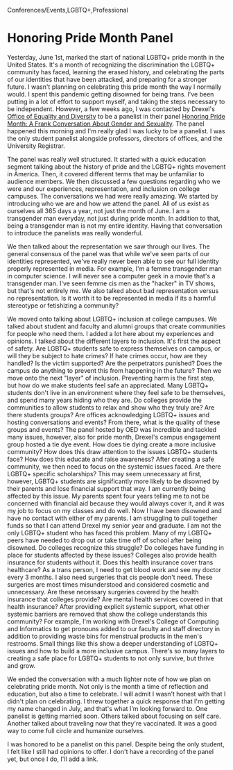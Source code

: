 Conferences/Events,LGBTQ+,Professional

# Honoring Pride Month Panel

Yesterday, June 1st, marked the start of national LGBTQ+ pride month in the
United States. It's a month of recognizing the discrimination the LGBTQ+
community has faced, learning the erased history, and celebrating the parts of
our identities that have been attacked, and preparing for a stronger future. I
wasn't planning on celebrating this pride month the way I normally would. I
spent this pandemic getting disowned for being trans. I've been putting in a lot
of effort to support myself, and taking the steps necessary to be independent.
However, a few weeks ago, I was contacted by Drexel's
[Office of Equality and Diversity](https://drexel.edu/oed/) to be a panelist
in their panel
[Honoring Pride Month: A Frank Conversation About Gender and Sexuality](https://drexel.edu/oed/diversity/campus-groups-events/calendar/details/?eid=33524&iid=88803).
The panel happened this morning and I'm really glad I was lucky to be a panelist.
I was the only student panelist alongside professors, directors of offices, and
the University Registrar.

The panel was really well structured. It started with a quick education segment
talking about the history of pride and the LGBTQ+ rights movement in America.
Then, it covered different terms that may be unfamiliar to audience members. We
then discussed a few questions regarding who we were and our experiences,
representation, and inclusion on college campuses. The conversations we had were
really amazing. We started by introducing who we are and how we attend the
panel. All of us exist as ourselves all 365 days a year, not just the month of
June. I am a transgender man everyday, not just during pride month. In addition
to that, being a transgender man is not my entire identity. Having that
conversation to introduce the panelists was really wonderful.

We then talked
about the representation we saw through our lives. The general consensus of the
panel was that while we've seen parts of our identities represented, we've
really never been able to see our full identity properly represented in media.
For example, I'm a femme transgender man in computer science. I will never see
a computer geek in a movie that's a transgender man. I've seen femme cis men
as the "hacker" in TV shows, but that's not entirely me. We also talked about
bad representation versus no representation. Is it worth it to be represented
in media if its a harmful stereotype or fetishizing a community?

We moved onto talking about LGBTQ+ inclusion at college campuses. We talked
about student and faculty and alumni groups that create communities for people
who need them. I added a lot here about my experiences and opinions. I talked
about the different layers to inclusion. It's first the aspect of safety. Are
LGBTQ+ students safe to express themselves on campus, or will they be subject
to hate crimes? If hate crimes occur, how are they handled? Is the victim
supported? Are the perpetrators punished? Does the campus do anything to prevent
this from happening in the future? Then we move onto the next "layer" of
inclusion. Preventing harm is the first step, but how do we make students feel
safe an appreciated. Many LGBTQ+ students don't live in an environment where
they feel safe to be themselves, and spend many years hiding who they are. Do
colleges provide the communities to allow students to relax and show who they
truly are? Are there students groups? Are offices acknowledging LGBTQ+ issues
and hosting conversations and events? From there, what is the quality of these
groups and events? The panel hosted by OED was incredible and tackled many
issues, however, also for pride month, Drexel's campus engagement group hosted
a tie dye event. How does tie dying create a more inclusive community? How does
this draw attention to the issues LGBTQ+ students face? How does this educate
and raise awareness? After creating a safe community, we then need to focus on
the systemic issues faced. Are there LGBTQ+ specific scholarships? This may
seem unnecessary at first, however, LGBTQ+ students are significantly more
likely to be disowned by their parents and lose financial support that way. I
am currently being affected by this issue. My parents spent four years telling
me to not be concerned with financial aid because they would always cover it,
and it was my job to focus on my classes and do well. Now I have been disowned
and have no contact with either of my parents. I am struggling to pull together
funds so that I can attend Drexel my senior year and graduate. I am not the only
LGBTQ+ student who has faced this problem. Many of my LGBTQ+ peers have needed
to drop out or take time off of school after being disowned. Do colleges
recognize this struggle? Do colleges have funding in place for students affected
by these issues? Colleges also provide health insurance for students without it.
Does this health insurance cover trans healthcare? As a trans person, I need to
get blood work and see my doctor every 3 months. I also need surgeries that cis
people don't need. These surgeries are most times misunderstood and considered
cosmetic and unnecessary. Are these necessary surgeries covered by the health
insurance that colleges provide? Are mental health services covered in that
health insurance? After providing explicit systemic support, what other systemic
barriers are removed that show the college understands this community? For
example, I'm working with Drexel's College of Computing and Informatics to get
pronouns added to our faculty and staff directory in addition to providing waste
bins for menstrual products in the men's restrooms. Small things like this show
a deeper understanding of LGBTQ+ issues and how to build a more inclusive
campus. There's so many layers to creating a safe place for LGBTQ+ students to
not only survive, but thrive and grow.

We ended the conversation with a much lighter note of how we plan on celebrating
pride month. Not only is the month a time of reflection and education, but also
a time to celebrate. I will admit I wasn't honest with that I didn't plan on
celebrating. I threw together a quick response that I'm getting my name changed
in July, and that's what I'm looking forward to. One panelist is getting married
soon. Others talked about focusing on self care. Another talked about traveling
now that they're vaccinated. It was a good way to come full circle and humanize
ourselves.

I was honored to be a panelist on this panel. Despite being the only student, I
felt like I still had opinions to offer. I don't have a recording of the panel
yet, but once I do, I'll add a link.
